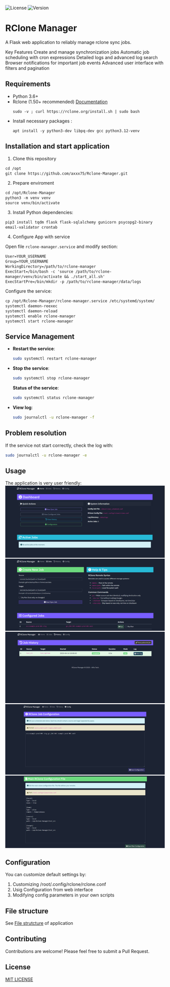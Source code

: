 ![License](https://img.shields.io/github/license/axxx75/Rclone-Manager)
![Version](https://img.shields.io/github/v/release/axxx75/Rclone-Manager)


# RClone Manager

A Flask web application to reliably manage rclone sync jobs.

Key Features
Create and manage synchronization jobs
Automatic job scheduling with cron expressions
Detailed logs and advanced log search
Browser notifications for important job events
Advanced user interface with filters and pagination

## Requirements

- Python 3.6+
- Rclone (1.50+ recommended)  [Documentation](https://rclone.org/install/)
  ```
  sudo -v ; curl https://rclone.org/install.sh | sudo bash
  ```
- Install necessary packages :
  ```
  apt install -y python3-dev libpq-dev gcc python3.12-venv
  ```

## Installation and start application

1. Clone this repository
  ```
  cd /opt
  git clone https://github.com/axxx75/Rclone-Manager.git
  ```
2. Prepare enviroment
  ```
  cd /opt/Rclone-Manager
  python3 -m venv venv
  source venv/bin/activate
  ```
3. Install Python dependencies:
  ```
  pip3 install tqdm flask flask-sqlalchemy gunicorn psycopg2-binary email-validator crontab
  ```
4. Configure App with service

Open file `rclone-manager.service` and modify section:
  ```
  User=YOUR_USERNAME
  Group=YOUR_USERNAME
  WorkingDirectory=/path/to/rclone-manager
  ExecStart=/bin/bash -c 'source /path/to/rclone-manager/venv/bin/activate && ./start_all.sh'
  ExecStartPre=/bin/mkdir -p /path/to/rclone-manager/data/logs
  ```
Configure the service:
  ```
  cp /opt/Rclone-Manager/rclone-manager.service /etc/systemd/system/
  systemctl daemon-reexec
  systemctl daemon-reload
  systemctl enable rclone-manager
  systemctl start rclone-manager
  ```

## Service Management

- **Restart the service**:
  ```bash
  sudo systemctl restart rclone-manager
  ```

- **Stop the service**:
  ```bash
  sudo systemctl stop rclone-manager
  ```

  **Status of the service**:
  ```bash
  sudo systemctl status rclone-manager
  ```

- **View log**:
  ```bash
  sudo journalctl -u rclone-manager -f
  ```

## Problem resolution

If the service not start correctly, check the log with:

```bash
sudo journalctl -u rclone-manager -e
```

## Usage

The application is very user friendly:
![Home page](/img/index.png)
![Jobs page](/img/job.png)
![History page](/img/history.png)
![Configuration page](/img/configuration1.png)
![Configuration page](/img/configuration2.png)

## Configuration

You can customize default settings by:

1. Customizing /root/.config/rclone/rclone.conf
2. Usig Configuration from web interface
3. Modifying config parameters in your own scripts

## File structure

See [File strutcture](https://github.com/axxx75/Rclone-Manager/FILE_STRUCTURE.md) of application 

## Contributing

Contributions are welcome! Please feel free to submit a Pull Request.

## License

[MIT LICENSE](https://github.com/axxx75/Rclone-Manager/LICENSE)
